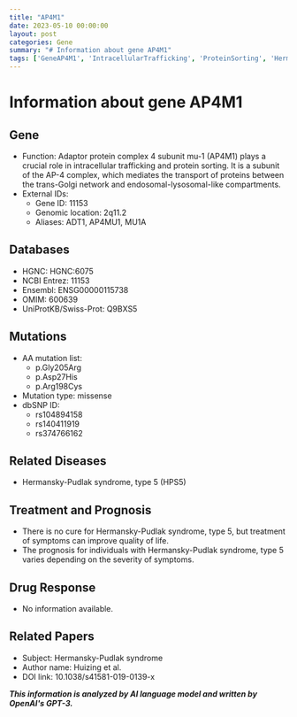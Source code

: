 ```yaml
---
title: "AP4M1"
date: 2023-05-10 00:00:00
layout: post
categories: Gene
summary: "# Information about gene AP4M1"
tags: ['GeneAP4M1', 'IntracellularTrafficking', 'ProteinSorting', 'HermanskyPudlakSyndrome', 'MissenseMutation', 'TreatmentOptions', 'Prognosis', 'ResearchPapers']
---
```


# Information about gene AP4M1

## Gene

- Function: Adaptor protein complex 4 subunit mu-1 (AP4M1) plays a crucial role in intracellular trafficking and protein sorting. It is a subunit of the AP-4 complex, which mediates the transport of proteins between the trans-Golgi network and endosomal-lysosomal-like compartments.
- External IDs: 
    - Gene ID: 11153
    - Genomic location: 2q11.2
    - Aliases: ADT1, AP4MU1, MU1A

## Databases

- HGNC: HGNC:6075
- NCBI Entrez: 11153
- Ensembl: ENSG00000115738
- OMIM: 600639
- UniProtKB/Swiss-Prot: Q9BXS5

## Mutations

- AA mutation list: 
    - p.Gly205Arg
    - p.Asp27His
    - p.Arg198Cys
- Mutation type: missense
- dbSNP ID: 
    - rs104894158
    - rs140411919
    - rs374766162

## Related Diseases

- Hermansky-Pudlak syndrome, type 5 (HPS5)

## Treatment and Prognosis

- There is no cure for Hermansky-Pudlak syndrome, type 5, but treatment of symptoms can improve quality of life.
- The prognosis for individuals with Hermansky-Pudlak syndrome, type 5 varies depending on the severity of symptoms.

## Drug Response

- No information available.

## Related Papers

- Subject: Hermansky-Pudlak syndrome
- Author name: Huizing et al.
- DOI link: 10.1038/s41581-019-0139-x

**_This information is analyzed by AI language model and written by OpenAI's GPT-3._**